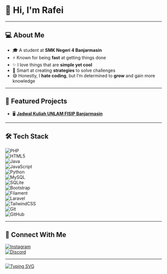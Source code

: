 # 👋 Hi, I'm Rafei  

---

## 💻 About Me
- 🎓 A student at **SMK Negeri 4 Banjarmasin**  
- ⚡ Known for being **fast** at getting things done  
- ✨ I love things that are **simple yet cool**  
- 🧠 Smart at creating **strategies** to solve challenges  
- 😅 Honestly, I **hate coding**, but I’m determined to **grow** and gain more knowledge  

---

## 🚀 Featured Projects
- 🖥️ [**Jadwal Kuliah UNLAM FISIP Banjarmasin**](https://github.com/feinoire/UNLAM-Fisip-Schedule)  

---

## 🛠️ Tech Stack
![PHP](https://img.shields.io/badge/PHP-777BB4?logo=php&logoColor=white)  
![HTML5](https://img.shields.io/badge/HTML5-E34F26?logo=html5&logoColor=white)  
![Java](https://img.shields.io/badge/Java-007396?logo=java&logoColor=white)  
![JavaScript](https://img.shields.io/badge/JavaScript-F7DF1E?logo=javascript&logoColor=black)  
![Python](https://img.shields.io/badge/Python-3776AB?logo=python&logoColor=white)  
![MySQL](https://img.shields.io/badge/MySQL-4479A1?logo=mysql&logoColor=white)  
![SQLite](https://img.shields.io/badge/SQLite-003B57?logo=sqlite&logoColor=white)  
![Bootstrap](https://img.shields.io/badge/Bootstrap-7952B3?logo=bootstrap&logoColor=white)  
![Filament](https://img.shields.io/badge/Filament-FF4785?logo=storybook&logoColor=white)  
![Laravel](https://img.shields.io/badge/Laravel-FF2D20?logo=laravel&logoColor=white)  
![TailwindCSS](https://img.shields.io/badge/TailwindCSS-06B6D4?logo=tailwindcss&logoColor=white)  
![Git](https://img.shields.io/badge/Git-F05032?logo=git&logoColor=white)  
![GitHub](https://img.shields.io/badge/GitHub-181717?logo=github&logoColor=white)  

---

## 🔗 Connect With Me
[![Instagram](https://img.shields.io/badge/Instagram-E4405F?logo=instagram&logoColor=white)](https://instagram.com/rapeiii)  
[![Discord](https://img.shields.io/badge/Discord-5865F2?logo=discord&logoColor=white)](https://discord.com/users/rapjel)  

---

[![Typing SVG](https://readme-typing-svg.herokuapp.com?size=22&color=1E90FF&lines=Welcome+to+my+GitHub!;Enjoy+exploring+my+projects!;Let's+collaborate+🚀)](https://git.io/typing-svg)
